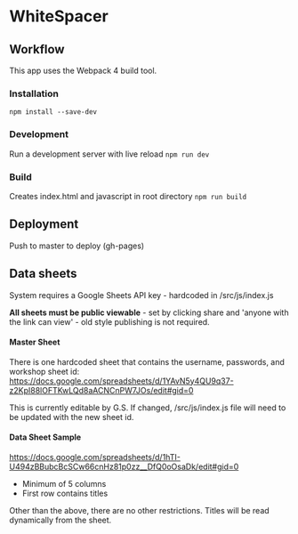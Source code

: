 # WhiteSpacer

## Workflow
This app uses the Webpack 4 build tool.

### Installation
`npm install --save-dev`

### Development
Run a development server with live reload
`npm run dev`

### Build
Creates index.html and javascript in root directory
`npm run build`

## Deployment
Push to master to deploy (gh-pages)

## Data sheets
System requires a Google Sheets API key - hardcoded in /src/js/index.js

**All sheets must be public viewable** - set by clicking share and 'anyone with the link can view' - old style publishing is not required.

#### Master Sheet
There is one hardcoded sheet that contains the username, passwords, and workshop sheet id:
https://docs.google.com/spreadsheets/d/1YAvN5y4QU9q37-z2KpI88lOFTKwLQd8aACNCnPW7JOs/edit#gid=0

This is currently editable by G.S. If changed, /src/js/index.js file will need to be updated with the new sheet id.

#### Data Sheet Sample
https://docs.google.com/spreadsheets/d/1hTI-U494zBBubcBcSCw66cnHz81p0zz__DfQ0oOsaDk/edit#gid=0

* Minimum of 5 columns
* First row contains titles

Other than the above, there are no other restrictions. Titles will be read dynamically from the sheet.
